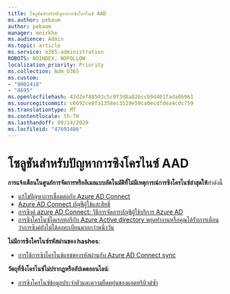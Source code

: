 ```yaml
---
title: โซลูชันสำหรับปัญหาการซิงโครไนซ์ AAD
ms.author: pebaum
author: pebaum
manager: mnirkhe
ms.audience: Admin
ms.topic: article
ms.service: o365-administration
ROBOTS: NOINDEX, NOFOLLOW
localization_priority: Priority
ms.collection: Adm_O365
ms.custom:
- "9002418"
- "4695"
ms.openlocfilehash: 43d2ef88503c5c0f3d8a82bccb9d401fada0b961
ms.sourcegitcommit: c6692ce0fa1358ec3529e59ca0ecdfdea4cdc759
ms.translationtype: MT
ms.contentlocale: th-TH
ms.lasthandoff: 09/14/2020
ms.locfileid: "47691486"
---
```

# <a name="solutions-for-aad-synchronization-problems"></a>โซลูชันสำหรับปัญหาการซิงโครไนซ์ AAD

**การแจ้งเตือนในศูนย์การจัดการหรืออีเมลแบบอัตโนมัติที่ไม่มีเหตุการณ์การซิงโครไนซ์ล่าสุดให้**ทำดังนี้

- [แก้ไขปัญหาการเชื่อมต่อกับ Azure AD Connect](https://docs.microsoft.com/azure/active-directory/hybrid/tshoot-connect-connectivity)
- [Azure AD Connect บัญชีผู้ใช้และสิทธิ์](https://go.microsoft.com/fwlink/p/?LinkId=820598)
- [การซิงค์ azure AD Connect: วิธีการจัดการบัญชีผู้ใช้บริการ Azure AD](https://docs.microsoft.com/azure/active-directory/hybrid/how-to-connect-azureadaccount)
- [การซิงโครไนซ์ไดเรกทอรีกับ Azure Active directory หยุดทำงานหรือคุณได้รับการเตือนว่าการซิงค์ยังไม่ได้ลงทะเบียนมากกว่าหนึ่งวัน](https://support.microsoft.com/help/2882421/directory-synchronization-to-azure-active-directory-stops-or-you-re-warned-that-sync-hasn-t-registered-in-more-than-a-day)
 
**ไม่มีการซิงโครไนซ์รหัสผ่านของ hashes**:

- [การใช้การซิงโครไนซ์แฮชของรหัสผ่านกับ Azure AD Connect sync](https://docs.microsoft.com/azure/active-directory/hybrid/how-to-connect-password-hash-synchronization)

**วัตถุที่ซิงโครไนซ์ไม่ปรากฏหรืออัปเดตออนไลน์**:

- [การซิงโครไนซ์ข้อมูลประจำตัวและความยืดหยุ่นของแอตทริบิวต์ซ้ำ](https://docs.microsoft.com/azure/active-directory/hybrid/how-to-connect-syncservice-duplicate-attribute-resiliency)
